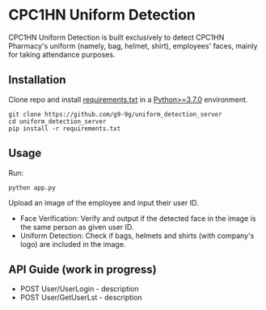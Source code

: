 # CPC1HN Uniform Detection

CPC1HN Uniform Detection is built exclusively to detect CPC1HN Pharmacy's uniform (namely, bag, helmet, shirt), employees' faces, mainly for taking attendance purposes. 

## Installation
Clone repo and install [requirements.txt](https://github.com/g9-9g/uniform_detection_server/blob/main/requirements.txt) in a [Python>=3.7.0](https://www.python.org/) environment.

```
git clone https://github.com/g9-9g/uniform_detection_server
cd uniform_detection_server
pip install -r requirements.txt
```

## Usage
Run:
```
python app.py
```

Upload an image of the employee and input their user ID. 
* Face Verification: Verify and output if the detected face in the image is the same person as given user ID.
* Uniform Detection: Check if bags, helmets and shirts (with company's logo) are included in the image.

## API Guide (work in progress)
* POST User/UserLogin - description
* POST User/GetUserLst - description
